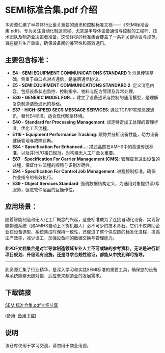# SEMI标准合集.pdf 介绍

本资源汇编了半导体行业至关重要的通讯和控制标准文档——《SEMI标准合集.pdf》，专为关注自动化制造流程、尤其是半导体设备通信与控制的工程师、技术团队及制造业决策者准备。这份详尽的标准集合覆盖了一系列关键协议与规范，旨在提升生产效率，确保设备间的兼容性和高效通讯。

## 主要包含标准：

- **E4 - SEMI EQUIPMENT COMMUNICATIONS STANDARD 1**: 消息传输基础，侧重于串口点对点通信，是底层通信协议。
- **E5 - SEMI EQUIPMENT COMMUNICATIONS STANDARD 2**: 定义消息内容，包括设备状态监控、控制指令、物料与配方管理及异常处理。
- **E30 - GENERIC MODEL FOR...**: 建立了设备通讯与控制的通用模型，是理解复杂制造装备通讯的基础。
- **E37 - HIGH-SPEED SECS MESSAGE SERVICES**: 通过TCP/IP实现高速通讯，替代E4标准，适合现代网络环境。
- **E40 - Standard for Processing Management**: 规定特定加工处理的管理标准，优化工艺流程。
- **E116 - Equipment Performance Tracking**: 跟踪并分析设备性能，助力设备健康管理与故障诊断。
- **E84 - Specification For Enhanced...**: 描述晶圆在AMHS中的高速传送标准，以及并行I/O接口规范，对构建无人工厂至关重要。
- **E87 - Specification For Carrier Management (CMS)**: 管理载具进出设备的过程，保证作业流程的顺畅与识别准确性。
- **E94 - Specification For Control Job Management**: 进程控制标准，确保作业指令的有效执行。
- **E39 - Object Services Standard**: 强调数据结构定义，为通用对象提供读/写服务，促进软件层面的互操作性。

## 应用场景：
随着智能制造和无人化工厂概念的兴起，这些标准成为了连接自动化设备、实现智能物流系统（如AMHS自动上下货机器人）必不可少的技术基石。它们不仅帮助企业在设备选型、系统集成时保持一致性，还促进了整个供应链的标准化进程，提高生产效率，减少误工，加强设备间的数据交换与管理能力。

**此PDF文档集合是对半导体制造领域专业人士不可或缺的参考资料，无论是进行新项目规划、升级现有设施，还是寻求合规性验证，都能从中找到详尽指导。**

---

此资源汇集了行业精华，是深入学习和实践SEMI标准的重要工具，确保您的设备与系统能够无缝对接，适应未来制造业的发展需求。

## 下载链接
[SEMI标准合集.pdf介绍分享](https://pan.quark.cn/s/7d63f53a7fe1) 

(备用: [备用下载](https://pan.baidu.com/s/1Le_MZY7l4CeFHTZ5Lu4uHQ?pwd=1234))

## 说明

该仓库仅用于学习交流，请勿用于商业用途。
